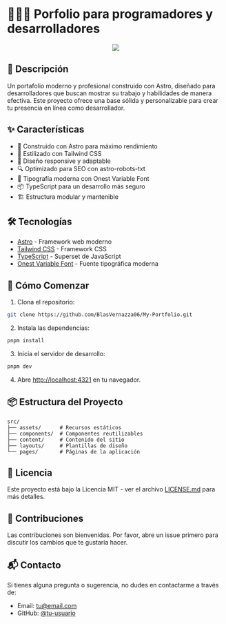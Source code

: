 # 👨🏻‍💻 Porfolio para programadores y desarrolladores

<div align="center">
<a href="https://porfolio.dev/">
<img src="./public/porfolio.webp">
</a>
<p></p>
</div>

## 📝 Descripción

Un portafolio moderno y profesional construido con Astro, diseñado para desarrolladores que buscan mostrar su trabajo y habilidades de manera efectiva. Este proyecto ofrece una base sólida y personalizable para crear tu presencia en línea como desarrollador.

## ✨ Características

- 🚀 Construido con Astro para máximo rendimiento
- 🎨 Estilizado con Tailwind CSS
- 📱 Diseño responsive y adaptable
- 🔍 Optimizado para SEO con astro-robots-txt
- 🎯 Tipografía moderna con Onest Variable Font
- 📦 TypeScript para un desarrollo más seguro
- 🏗️ Estructura modular y mantenible

## 🛠️ Tecnologías

- [Astro](https://astro.build/) - Framework web moderno
- [Tailwind CSS](https://tailwindcss.com/) - Framework CSS
- [TypeScript](https://www.typescriptlang.org/) - Superset de JavaScript
- [Onest Variable Font](https://github.com/atelier-anchor/smiley-sans) - Fuente tipográfica moderna

## 🚀 Cómo Comenzar

1. Clona el repositorio:
```bash
git clone https://github.com/BlasVernazza06/My-Portfolio.git
```

2. Instala las dependencias:
```bash
pnpm install
```

3. Inicia el servidor de desarrollo:
```bash
pnpm dev
```

4. Abre [http://localhost:4321](http://localhost:4321) en tu navegador.

## 📦 Estructura del Proyecto

```
src/
├── assets/      # Recursos estáticos
├── components/  # Componentes reutilizables
├── content/     # Contenido del sitio
├── layouts/     # Plantillas de diseño
└── pages/       # Páginas de la aplicación
```

## 📄 Licencia

Este proyecto está bajo la Licencia MIT - ver el archivo [LICENSE.md](LICENSE.md) para más detalles.

## 🤝 Contribuciones

Las contribuciones son bienvenidas. Por favor, abre un issue primero para discutir los cambios que te gustaría hacer.

## 📬 Contacto

Si tienes alguna pregunta o sugerencia, no dudes en contactarme a través de:
- Email: [tu@email.com](mailto:tu@email.com)
- GitHub: [@tu-usuario](https://github.com/tu-usuario)


